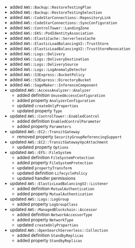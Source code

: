 - added `AWS::Backup::RestoreTestingPlan`
- added `AWS::Backup::RestoreTestingSelection`
- added `AWS::CodeStarConnections::RepositoryLink`
- added `AWS::CodeStarConnections::SyncConfiguration`
- added `AWS::ControlTower::LandingZone`
- added `AWS::EKS::PodIdentityAssociation`
- added `AWS::ElastiCache::ServerlessCache`
- added `AWS::ElasticLoadBalancingV2::TrustStore`
- added `AWS::ElasticLoadBalancingV2::TrustStoreRevocation`
- added `AWS::Logs::Delivery`
- added `AWS::Logs::DeliveryDestination`
- added `AWS::Logs::DeliverySource`
- added `AWS::Logs::LogAnomalyDetector`
- added `AWS::S3Express::BucketPolicy`
- added `AWS::S3Express::DirectoryBucket`
- added `AWS::SageMaker::InferenceComponent`
- updated `AWS::AccessAnalyzer::Analyzer`
  - added definition `UnusedAccessConfiguration`
  - added property `AnalyzerConfiguration`
  - updated `createOnlyProperties`
  - updated property `Type`
- updated `AWS::ControlTower::EnabledControl`
  - added definition `EnabledControlParameter`
  - added property `Parameters`
- updated `AWS::EC2::TransitGateway`
  - removed property `SecurityGroupReferencingSupport`
- updated `AWS::EC2::TransitGatewayVpcAttachment`
  - updated property `Options`
- updated `AWS::EFS::FileSystem`
  - added definition `FileSystemProtection`
  - added property `FileSystemProtection`
  - updated `propertyTransform`
  - updated definition `LifecyclePolicy`
  - updated handler permissions
- updated `AWS::ElasticLoadBalancingV2::Listener`
  - added definition `MutualAuthentication`
  - added property `MutualAuthentication`
- updated `AWS::Logs::LogGroup`
  - added property `LogGroupClass`
- updated `AWS::ManagedBlockchain::Accessor`
  - added definition `NetworkAccessorType`
  - added property `NetworkType`
  - updated `createOnlyProperties`
- updated `AWS::OpenSearchServerless::Collection`
  - added definition `StandbyReplicas`
  - added property `StandbyReplicas`
